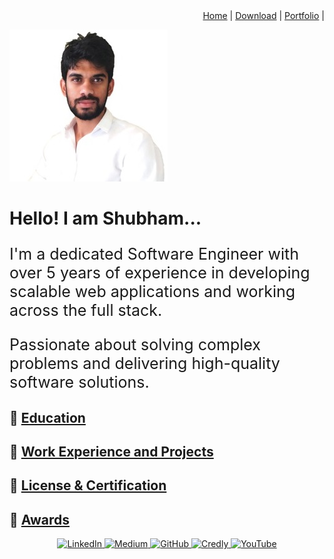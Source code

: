 <div align="right">
  <a href="https://satwash.github.io/MyResume/">Home</a> | 
  <a href="https://yourwebsite.com/Resume">Download</a> | 
  <a href="https://yourwebsite.com/portfolio" target="_blank">Portfolio</a> |
</div>

![profile](bin/profile.jpg)
# Hello! I am Shubham...

<div align="left" style="font-size: 25px;">
  <p>I'm a dedicated Software Engineer with over 5 years of experience in developing scalable web applications and working across the full stack.</p>
  <p>Passionate about solving complex problems and delivering high-quality software solutions.</p>
</div>
  

## 🔗 <a href="https://satwash.github.io/MyResume/education.html" target="_blank">Education</a>
## 🔗 <a href="https://satwash.github.io/MyResume/projects.html" target="_blank">Work Experience and Projects</a>
## 🔗 <a href="https://satwash.github.io/MyResume/certification.html" target="_blank">License & Certification</a>
## 🔗 <a href="https://satwash.github.io/MyResume/awards.html" target="_blank">Awards</a>

  
  
<div align="center">
    <a href="https://www.linkedin.com/in/shubahm07" target="_blank">
        <img src="https://img.shields.io/badge/LinkedIn-0e76a8?style=for-the-badge&logo=linkedin&logoColor=white" alt="LinkedIn">
    </a>
    <a href="https://medium.com/@yourusername" target="_blank">
        <img src="https://img.shields.io/badge/Medium-12100E?style=for-the-badge&logo=medium&logoColor=white" alt="Medium">
    </a>
    <a href="https://github.com/satwash" target="_blank">
        <img src="https://img.shields.io/badge/GitHub-171515?style=for-the-badge&logo=github&logoColor=white" alt="GitHub">
    </a>
    <a href="https://www.credly.com/users/shubahm/badges" target="_blank">
        <img src="https://img.shields.io/badge/Credly-003a6e?style=for-the-badge&logo=credly&logoColor=white" alt="Credly">
    </a>

  <a href="https://www.youtube.com/channel/yourchannel" target="_blank">
        <img src="https://img.shields.io/badge/YouTube-FF0000?style=for-the-badge&logo=youtube&logoColor=white" alt="YouTube">
    </a>
</div>
